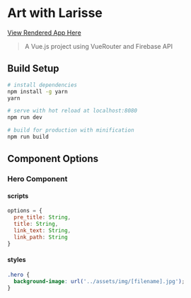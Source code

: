# Art with Larisse
[View Rendered App Here](https://art-with-larisse-151811.firebaseapp.com/)

> A Vue.js project using VueRouter and Firebase API

## Build Setup

``` bash
# install dependencies
npm install -g yarn
yarn

# serve with hot reload at localhost:8080
npm run dev

# build for production with minification
npm run build
```

## Component Options

### Hero Component

#### scripts
``` javascript
options = {
  pre_title: String,
  title: String,
  link_text: String,
  link_path: String
}
```
#### styles
``` css
.hero {
  background-image: url('../assets/img/[filename].jpg');
}
```
